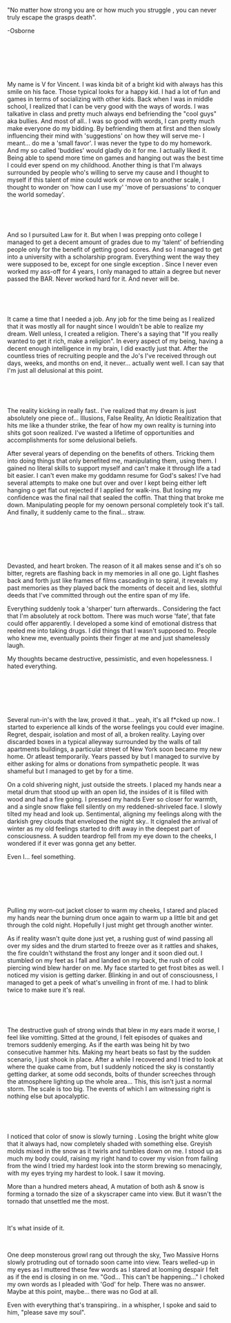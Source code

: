 "No matter how strong you are or how much you struggle , you can never truly escape the grasps death".

\-Osborne

&#x200B;

&#x200B;

&#x200B;

My name is V for Vincent. I was kinda bit of a bright kid with always has this smile on his face. Those typical looks for a happy kid. I had a lot of fun and games in terms of socializing with other kids. Back when I was in middle school, I realized that I can be very good with the ways of words. I was talkative in class and pretty much always end befriending the "cool guys" aka bullies. And most of all.. I was so good with words, I can pretty much make everyone  do my bidding. By befriending them at first and then slowly influencing their mind with 'suggestions' on how they will serve me- I meant...  do me a 'small favor'. I was never the type to do my homework. And my so called 'buddies' would gladly do it for me. I actually liked it. Being able to spend more time on games and hanging out was the best time I could ever spend on my childhood. Another thing is that I'm always surrounded by people who's willing to serve my cause and I thought to myself if this talent of mine could work or move on to another scale, I thought to wonder on 'how can I use my' 'move of persuasions' to conquer the world someday'.

&#x200B;

&#x200B;

And so I pursuited Law for it. But when I was prepping onto college I managed to get a decent amount of grades due to my 'talent' of befriending people only for the benefit of getting good scores. And so I managed to get into a university with a scholarship program. Everything went the way they were supposed to be, except for one single exception . Since I never even worked my ass-off for 4 years, I only managed to attain a degree but never passed the BAR. Never worked hard for it. And never will be.

&#x200B;

&#x200B;

It came a time that I needed a job. Any job for the time being as I realized that it was mostly all for naught since I wouldn't be able to realize my dream. Well unless, I created a religion. There's a saying that "If you really wanted to get it rich, make a religion". In every aspect of my being, having a decent enough intelligence in my brain, I did exactly just that. After the countless tries of recruiting people and the Jo's I've received through out days, weeks, and months on end, it never... actually went well. I can say that I'm just all delusional at this point.

&#x200B;

&#x200B;

The reality kicking in really fast.. I've realized that my dream is just absolutely one piece of... Illusions, False Reality, An Idiotic Realitization that hits me like a thunder strike, the fear of how my own reality is turning into shits got soon realized. I've wasted a lifetime of opportunities and accomplishments for some delusional beliefs.

After several years of depending on the benefits of others. Tricking them into doing things that only benefited me, manipulating them, using them. I gained no literal skills to support myself and can't make it through life a tad bit easier. I can't even make my goddamn resume for God's sakes! I've had several attempts to make one but over and over I kept being either left hanging o get flat out rejected if I applied for walk-ins. But losing my confidence was the final nail that sealed the coffin. That thing that broke me down. Manipulating people for my oenown personal completely took it's tall. And finally, it suddenly came to the final... straw.

&#x200B;

&#x200B;

&#x200B;

Devasted, and heart broken. The reason of it all makes sense and it's oh so bitter, regrets are flashing back in my memories in all one go. Light flashes back and forth just like frames of films cascading in to spiral, it reveals my past memories as they played back the moments of deceit and lies, slothful deeds that I've committed through out the entire span of my life.

Everything suddenly took a 'sharper' turn afterwards.. Considering the fact that I'm absolutely at rock bottom. There was much worse 'fate', that fate could offer apparently. I developed a some kind of emotional distress that reeled me into taking drugs. I did things that I wasn't supposed to. People who knew me,  eventually points their finger at me and just shamelessly laugh.

My thoughts became destructive, pessimistic, and even hopelessness. I hated everything.

&#x200B;

&#x200B;

&#x200B;

Several run-in's with the law, proved it that... yeah, it's all f\*cked up now.. I started to experience all kinds of the worse feelings you could ever imagine. Regret, despair, isolation and most of all, a broken reality. Laying over discarded boxes in a typical alleyway surrounded by the walls of tall apartments buildings, a particular street of New York soon became my new home. Or atleast temporarily. Years passed by but I managed to survive by either asking for alms or donations from sympathetic people. It was shameful but I managed to get by for a time.

On a cold shivering night, just outside the streets. I placed my hands near a metal drum that stood up with an open lid, the insides of it is filled with wood and had a fire going. I pressed my hands Ever so closer for warmth, and a single snow flake fell silently on my reddened-shriveled face. I slowly tilted my head and look up. Sentimental, aligning my feelings along with the darkish grey clouds that enveloped the night sky.. It cignaled the arrival of winter as my old feelings started to drift away in the deepest part of consciousness. A sudden teardrop fell  from my eye down to the cheeks, I wondered if it ever was gonna get any better.

 Even I... feel something.

&#x200B;

&#x200B;

&#x200B;

Pulling my worn-out jacket closer to warm my cheeks, I stared and placed my hands near the burning drum once again  to warm up a little bit and get through the cold night. Hopefully I just might get through another winter. 

As if reality wasn't quite done just yet, a rushing gust of wind passing all over my sides and the drum started to freeze over as it rattles and shakes, the fire couldn't withstand the frost any longer and it soon died out. I stumbled on my feet as I fall and landed on my back, the rush of cold piercing wind blew harder on me. My face started to get frost bites as well. I noticed my vision is getting darker. Blinking in and out of consciousness, I managed to get a peek of what's unveiling in front of me. I had to blink twice to make sure it's real. 

&#x200B;

&#x200B;

The destructive gush of strong winds that blew in my ears made it worse, I feel like vomitting. Sitted at the ground, I felt episodes of  quakes and tremors suddenly emerging. As if the earth was being hit by two consecutive hammer hits. Making my heart beats so fast by the sudden scenario, I just shook in place. After a while I recovered and I tried to look at where the quake came from, but I suddenly noticed the sky is constantly getting darker, at some odd seconds, bolts of thunder screeches through the atmosphere lighting up the whole area... This, this isn't  just a normal storm. The scale is too big. The events of which I am witnessing right is nothing else but apocalyptic.

&#x200B;

&#x200B;

I noticed that color of snow is slowly turning . Losing the bright white glow that it always had, now completely shaded with something else. Greyish molds mixed in the snow as it twirls and tumbles down on me. I stood up as much my body could, raising my right hand to cover my vision from failing from the wind I tried my hardest look into the storm brewing so menacingly, with my eyes trying my hardest to look. I saw it moving.

More than a hundred meters ahead, A mutation of both ash & snow is forming a tornado the size of a skyscraper came into view. But it wasn't the tornado that unsettled me the most.

&#x200B;

It's what inside of it. 

&#x200B;

One deep monsterous growl rang out through the sky, Two Massive Horns slowly protruding out of tornado soon came into view. Tears welled-up in my eyes as I muttered these few words as I stared at looming despair I felt as if the end is closing in on me. "God... This can't be happening..." I choked my own words as I pleaded with 'God' for help. There was no answer. Maybe at this point, maybe... there was no God at all.

Even with everything that's transpiring.. in a whispher, I spoke and said to him, "please save my soul".
